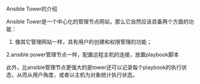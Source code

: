 Ansible Tower的介绍

Ansible Tower是一个中心化的管理节点网站，那么它自然应该具备两个方面的功能：

1. 像其它管理网站一样，具有用户的创建和权限管理的功能；

2.ansible power管理节点一样，配置远程主机的连接，放置playbook脚本

此外，比ansible管理节点更强大的是tower还可以记录每个playbook的执行状态，从而从用户角度，或者以主机为对象统计执行状态。

